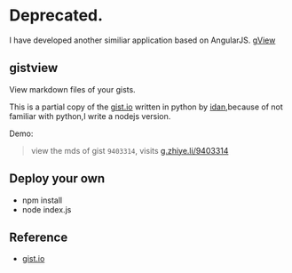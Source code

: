 # Deprecated.  

I have developed  another similiar application based on AngularJS. [gView](https://github.com/zhiyelee/gview) 



## gistview

View markdown files of your gists.

This is a partial copy of the [gist.io](https://github.com/idan/gistio) written in python by [idan](https://github.com/idan),because of not familiar with python,I write a nodejs version.

Demo:
> view the mds of gist `9403314`, visits [g.zhiye.li/9403314](http://g.zhiye.li/9403314)

## Deploy your own

* npm install
* node index.js

## Reference

* [gist.io](https://github.com/idan/gistio)

